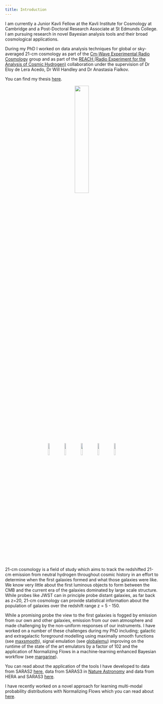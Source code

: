 ```yaml
---
title: Introduction
---
```


I am currently a Junior Kavli Fellow at the Kavli Institute for Cosmology at
Cambridge and a Post-Doctoral Research Associate at St Edmunds College. I am pursuing research in novel Bayesian analysis tools and their
broad cosmological applications.

During my PhD I worked on data analysis techniques for global or sky-averaged 21-cm cosmology
as part of the
[Cm-Wave Experimental Radio Cosmology](https://cavendishcmwavecosmology.weebly.com/) group and as part of the
[REACH (Radio Experiment for the Analysis of Cosmic Hydrogen)](https://www.astro.phy.cam.ac.uk/research/research-projects/reach/reach)
collaboration under the
supervision of Dr Eloy de Lera Acedo, Dr Will Handley and Dr Anastasia Fialkov.

You can find my thesis [here](https://github.com/htjb/Thesis/blob/main/Thesis.pdf).


<center><img src="{{ site.url }}/assets/portrait.jpg" width="30%" alt-text="Portrait image"></center>

<center>
<a href='https://arxiv.org/search/?searchtype=author&query=Bevins%2C+H+T+J'><img src="{{ site.url }}/assets/arxiv.png" width="10%" alt-text="arXiv Link"></a>
<a href='https://github.com/htjb'><img src="{{ site.url }}/assets/github_logo.png" width="10%" alt-text="Github Link"></a>
<a href='https://www.linkedin.com/in/harry-bevins-641a6512a/'><img src="{{ site.url }}/assets/linkedin.png" width="10%" alt-text="Linkedin Link"></a>
<a href='https://ui.adsabs.harvard.edu/search/q=author%3A%22Bevins%2C%20H.%20T.%20J.%22&sort=date%20desc%2C%20bibcode%20desc&p_=0'><img src="{{ site.url }}/assets/ads.png" width="10%" alt-text="ADS Link"></a>
<a href='https://www.webofscience.com/wos/author/record/3920858'><img src="{{ site.url }}/assets/wos.png" width="10%" alt-text="Web of Science Link"></a>
</center>


21-cm cosmology is a field of study which aims to track the redshifted 21-cm
emission from neutral hydrogen throughout cosmic history in an effort to
determine when the first galaxies formed and what those galaxies were like. We know
very little about the first luminous objects to form between the CMB and the current
era of the galaxies dominated by large scale structure. While probes like JWST
can in principle probe distant galaxies, as far back as z=20, 21-cm cosmology can
provide statistical information about the population of galaxies over the redshift range
z = 5 - 150.

While a promising probe the view to the first
galaxies is fogged by emission from our own and other galaxies, emission from our own atmosphere
and made challenging by the non-uniform responses of our instruments. I have worked on a
number of these challenges during my PhD including; galactic and extragalactic foreground modelling using maximally smooth
functions (see [maxsmooth](https://github.com/htjb/maxsmooth)), signal emulation 
(see [globalemu](https://github.com/htjb/globalemu)) improving on the runtime of the state of the
art emulators by a factor of 102 and the application of Normalizing Flows in 
a machine-learning enhanced Bayesian workflow (see [margarine](https://github.com/htjb/margarine)).


You can read about the application of the tools I have developed to data from SARAS2 [here](https://academic.oup.com/mnras/article/513/3/4507/6575926),
data from SARAS3 in [Nature Astronomy](https://www.nature.com/articles/s41550-022-01825-6) and data from 
HERA and SARAS3 [here](https://arxiv.org/abs/2301.03298).

I have recently worked on a novel approach for learning multi-modal probability distributions with
Normalizing Flows which you can read about [here](https://arxiv.org/abs/2305.02930).